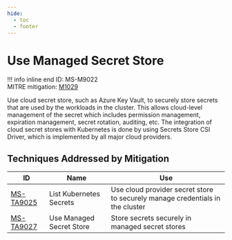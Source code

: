 ```yaml
---
hide:
  - toc
  - footer
---
```


# Use Managed Secret Store

!!! info inline end
    ID: MS-M9022<br>
    MITRE mitigation: [M1029](https://attack.mitre.org/mitigations/M1029/)


Use cloud secret store, such as Azure Key Vault, to securely store secrets that are used by the workloads in the cluster. This allows cloud-level management of the secret which includes permission management, expiration management, secret rotation, auditing, etc. The integration of cloud secret stores with Kubernetes is done by using Secrets Store CSI Driver, which is implemented by all major cloud providers.


## Techniques Addressed by Mitigation

|ID|Name|Use|
|--|----------|-----------|
|[MS-TA9025](../techniques/List%20K8S%20secrets.md)|List Kubernetes Secrets|Use cloud provider secret store to securely manage credentials in the cluster|
|[MS-TA9027](../techniques/Application%20credentials%20in%20configuration%20files.md)|Use Managed Secret Store|Store secrets securely in managed secret stores|
